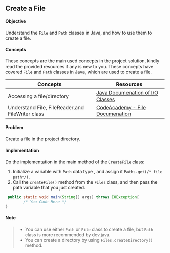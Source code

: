 ## Create a File

#### Objective

Understand the `File` and `Path` classes in Java, and how to use them to create a file.

#### Concepts

These concepts are the main used concepts in the project solution, kindly read the provided resources if any is new to you.
These concepts have covered `File` and `Path` classes in Java, which are used to create a file.

| Concepts                                          | Resources                                                                                |
| ------------------------------------------------- | ---------------------------------------------------------------------------------------- |
| Accessing a file/directory                        | [Java Documenation of I/O Classes](https://dev.java/learn/java-io/)                      |
| Understand File, FileReader,and  FileWriter class | [CodeAcademy - File Documenation ](https://www.codecademy.com/resources/docs/java/files) |

#### Problem

Create a file in the project directory.

#### Implementation

Do the implementation in the main method of the `CreateFile` class:

1. Initialize a variable with `Path` data type , and assign it `Paths.get(/* file path*/)`.
2. Call the `createFile()` method from the `Files` class, and then pass the path variable that you just created.

```java
 public static void main(String[] args) throws IOException{
        /* You Code Here */
}
```

#### Note
> * You can use either `Path` or `File` class to create a file, but `Path` class is more recommended by dev.java.
> * You can create a directory by using `Files.createDirectory()` method.
